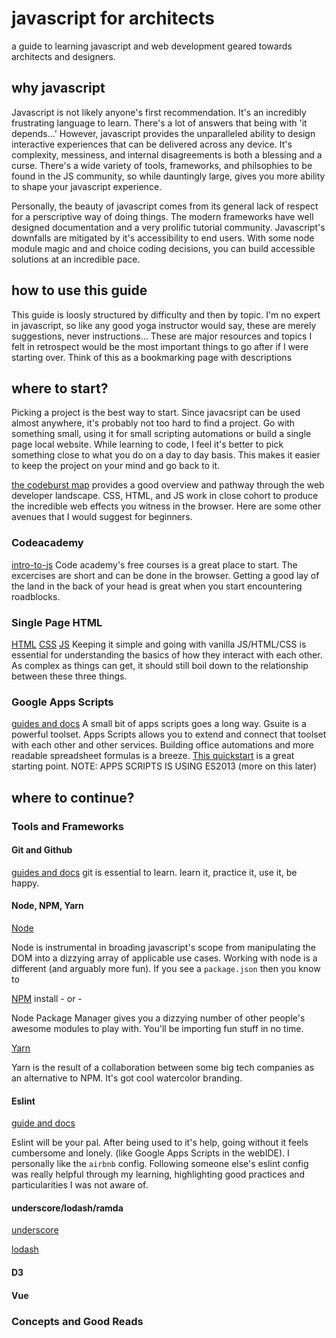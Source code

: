 # javascript for architects
a guide to learning javascript and web development geared towards architects and designers.

## why javascript
Javascript is not likely anyone's first recommendation. It's an incredibly frustrating language to learn. There's a lot of answers that being with 'it depends...' However, javascript provides the unparalleled ability to design interactive experiences that can be delivered across any device. It's complexity, messiness, and internal disagreements is both a blessing and a curse. There's a wide variety of tools, frameworks, and philsophies to be found in the JS community, so while dauntingly large, gives you more ability to shape your javascript experience.

Personally, the beauty of javascript comes from its general lack of respect for a perscriptive way of doing things. The modern frameworks have well designed documentation and a very prolific tutorial community. Javascript's downfalls are mitigated by it's accessibility to end users. With some node module magic and and choice coding decisions, you can build accessible solutions at an incredible pace.

## how to use this guide

This guide is loosly structured by difficulty and then by topic. I'm no expert in javascript, so like any good yoga instructor would say, these are merely suggestions, never instructions... These are major resources and topics I felt in retrospect would be the most important things to go after if I were starting over. Think of this as a bookmarking page with descriptions

## where to start?

Picking a project is the best way to start. Since javacsript can be used almost anywhere, it's probably not too hard to find a project. Go with something small, using it for small scripting automations or build a single page local website. While learning to code, I feel it's better to pick something close to what you do on a day to day basis. This makes it easier to keep the project on your mind and go back to it.

[the codeburst map](https://codeburst.io/the-2018-web-developer-roadmap-826b1b806e8d) provides a good overview and pathway through the web developer landscape. CSS, HTML, and JS work in close cohort to produce the incredible web effects you witness in the browser. Here are some other avenues that I would suggest for beginners.

### Codeacademy
[intro-to-js](https://www.codecademy.com/learn/introduction-to-javascript)
Code academy's free courses is a great place to start. The excercises are short and can be done in the browser. Getting a good lay of the land in the back of your head is great when you start encountering roadblocks.

### Single Page HTML
[HTML](https://www.w3schools.com/htmL/)
[CSS](https://www.w3schools.com/css/default.asp)
[JS](http://javascript.info/)
Keeping it simple and going with vanilla JS/HTML/CSS is essential for understanding the basics of how they interact with each other. As complex as things can get, it should still boil down to the relationship between these three things.

### Google Apps Scripts
[guides and docs](https://developers.google.com/apps-script/overview)
A small bit of apps scripts goes a long way. Gsuite is a powerful toolset. Apps Scripts allows you to extend and connect that toolset with each other and other services. Building office automations and more readable spreadsheet formulas is a breeze. [This quickstart](https://developers.google.com/apps-script/quickstart/custom-functions) is a great starting point.
NOTE: APPS SCRIPTS IS USING ES2013 (more on this later)


## where to continue?

### Tools and Frameworks

#### Git and Github
[guides and docs](https://guides.github.com/)
git is essential to learn. learn it, practice it, use it, be happy.

#### Node, NPM, Yarn
[Node](https://nodejs.org/en/)

Node is instrumental in broading javascript's scope from manipulating the DOM into a dizzying array of applicable use cases. Working with node is a different (and arguably more fun). If you see a `package.json` then you know to 

[NPM](https://www.npmjs.com/) install - or -

Node Package Manager gives you a dizzying number of other people's awesome modules to play with. You'll be importing fun stuff in no time.

[Yarn](https://yarnpkg.com/en/)

Yarn is the result of a collaboration between some big tech companies as an alternative to NPM. It's got cool watercolor branding.

#### Eslint
[guide and docs](https://eslint.org/docs/user-guide/getting-started)

Eslint will be your pal. After being used to it's help, going without it feels cumbersome and lonely. (like Google Apps Scripts in the webIDE). I personally like the `airbnb` config. Following someone else's eslint config was really helpful through my learning, highlighting good practices and particularities I was not aware of.

#### underscore/lodash/ramda

[underscore](https://underscorejs.org/)

[lodash]()

#### D3

#### Vue

### Concepts and Good Reads



